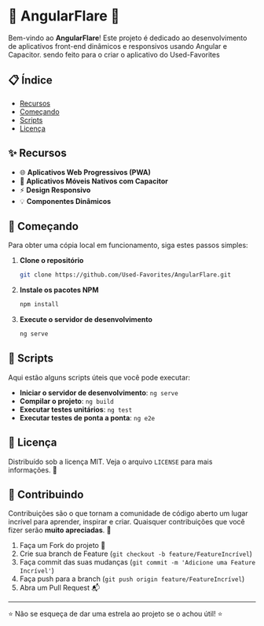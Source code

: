 # 🌟 AngularFlare 🌟

Bem-vindo ao **AngularFlare**! Este projeto é dedicado ao desenvolvimento de aplicativos front-end dinâmicos e responsivos usando Angular e Capacitor. sendo feito para o criar o aplicativo do Used-Favorites

## 📋 Índice
- [Recursos](#recursos)
- [Começando](#começando)
- [Scripts](#scripts)
- [Licença](#licença)

## ✨ Recursos

- 🌐 **Aplicativos Web Progressivos (PWA)**
- 📱 **Aplicativos Móveis Nativos com Capacitor**
- ⚡ **Design Responsivo**
- 💡 **Componentes Dinâmicos**

## 🚀 Começando

Para obter uma cópia local em funcionamento, siga estes passos simples:

1. **Clone o repositório**
   ```sh
   git clone https://github.com/Used-Favorites/AngularFlare.git
   ```
2. **Instale os pacotes NPM**
   ```sh
   npm install
   ```
3. **Execute o servidor de desenvolvimento**
   ```sh
   ng serve
   ```

## 📜 Scripts

Aqui estão alguns scripts úteis que você pode executar:

- **Iniciar o servidor de desenvolvimento**: `ng serve`
- **Compilar o projeto**: `ng build`
- **Executar testes unitários**: `ng test`
- **Executar testes de ponta a ponta**: `ng e2e`

## 📄 Licença

Distribuído sob a licença MIT. Veja o arquivo `LICENSE` para mais informações. 📜

## 🤝 Contribuindo

Contribuições são o que tornam a comunidade de código aberto um lugar incrível para aprender, inspirar e criar. Quaisquer contribuições que você fizer serão **muito apreciadas**. 🎉

1. Faça um Fork do projeto 🍴
2. Crie sua branch de Feature (`git checkout -b feature/FeatureIncrível`)
3. Faça commit das suas mudanças (`git commit -m 'Adicione uma Feature Incrível'`)
4. Faça push para a branch (`git push origin feature/FeatureIncrível`)
5. Abra um Pull Request 📬

---

⭐️ Não se esqueça de dar uma estrela ao projeto se o achou útil! ⭐️